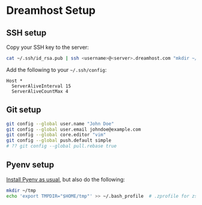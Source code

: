 Dreamhost Setup
===============

## SSH setup
Copy your SSH key to the server:
```bash
cat ~/.ssh/id_rsa.pub | ssh <username>@<server>.dreamhost.com "mkdir ~/.ssh; cat >> ~/.ssh/authorized_keys"
```

Add the following to your `~/.ssh/config`:
```
Host *
  ServerAliveInterval 15
  ServerAliveCountMax 4
```

## Git setup
```bash
git config --global user.name "John Doe"
git config --global user.email johndoe@example.com
git config --global core.editor "vim"
git config --global push.default simple
# ?? git config --global pull.rebase true
```

## Pyenv setup

[Install Pyenv as usual](https://github.com/pyenv/pyenv#basic-github-checkout),
but also do the following:

```bash
mkdir ~/tmp
echo 'export TMPDIR="$HOME/tmp"' >> ~/.bash_profile  # .zprofile for zsh
```
